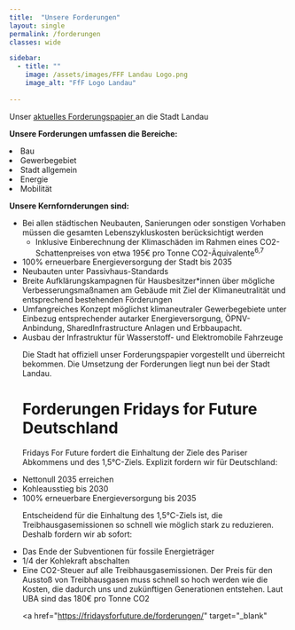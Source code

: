 ```yaml
---
title:  "Unsere Forderungen"
layout: single
permalink: /forderungen
classes: wide

sidebar:
  - title: ""
    image: /assets/images/FFF Landau Logo.png
    image_alt: "FfF Logo Landau"
    
---
```


Unser <a href="/assets/pdf/ForderungenLandauDez2020.pdf" target="_blank"> aktuelles Forderungspapier </a> an die Stadt Landau
<a href="/assets/pdf/ForderungenLandauDez2020.pdf" target="_blank"> </a> <br>

<p> </p>

<b> Unsere Forderungen umfassen die Bereiche: </b> 
  <li> Bau
  <li> Gewerbegebiet
  <li> Stadt allgemein
  <li> Energie
  <li> Mobilität 

<p> </p>

<b> Unsere Kernfornderungen sind: </b> <br>
<ul>
        <li>Bei allen städtischen Neubauten, Sanierungen oder sonstigen Vorhaben müssen die
        gesamten Lebenszykluskosten berücksichtigt werden
            <ul>
                <li>Inklusive Einberechnung der Klimaschäden im Rahmen eines CO2-Schattenpreises von etwa 195€ pro Tonne CO2-Äquivalente<sup>6,7</sup></li>
            </ul>
        </li>
        <li> 100% erneuerbare Energieversorgung der Stadt bis 2035
        <li> Neubauten unter Passivhaus-Standards
        <li>Breite Aufklärungskampagnen für Hausbesitzer*innen über mögliche Verbesserungsmaßnamen am Gebäude mit Ziel der Klimaneutralität und entsprechend bestehenden Förderungen</li>
        <li> Umfangreiches Konzept möglichst klimaneutraler Gewerbegebiete unter Einbezug entsprechender autarker Energieversorgung, ÖPNV-Anbindung, SharedInfrastructure Anlagen und Erbbaupacht.</li>
        <li> Ausbau der Infrastruktur für Wasserstoff- und Elektromobile Fahrzeuge</li>

<p> </p>

Die Stadt hat offiziell unser Forderungspapier vorgestellt und überreicht bekommen. Die Umsetzung der Forderungen liegt nun bei der Stadt Landau.
  
<p> </p>  
  
<h1> Forderungen Fridays for Future Deutschland </h1>
Fridays For Future fordert die Einhaltung der Ziele des Pariser Abkommens und des 1,5°C-Ziels. Explizit fordern wir für Deutschland: <br> 
<p> </p>
<li> Nettonull 2035 erreichen
<li> Kohleausstieg bis 2030
<li> 100% erneuerbare Energieversorgung bis 2035 <br>

<p> </p>  
  
Entscheidend für die Einhaltung des 1,5°C-Ziels ist, die Treibhausgasemissionen so schnell wie möglich stark zu reduzieren. Deshalb fordern wir ab sofort: <br>
<p> </p>
<li> Das Ende der Subventionen für fossile Energieträger
<li> 1/4 der Kohlekraft abschalten
<li> Eine CO2-Steuer auf alle Treibhausgasemissionen. Der Preis für den Ausstoß von Treibhausgasen muss schnell so hoch werden wie die Kosten, die dadurch uns und zukünftigen Generationen entstehen. Laut UBA sind das 180€ pro Tonne CO2 <br>
  
  <p> </p>

<a href="https://fridaysforfuture.de/forderungen/" target="_blank"</a>
